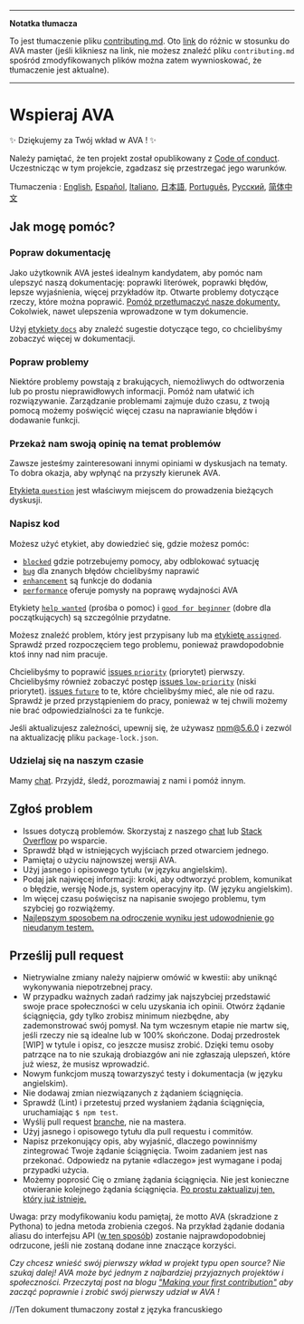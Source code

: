 ___
**Notatka tłumacza**

To jest tłumaczenie pliku [contributing.md](https://github.com/avajs/ava/blob/master/contributing.md). Oto [link](https://github.com/avajs/ava/compare/b4ea43529a6d058a96055735cfa6e7056c009112...master#diff-cc4aac3e9be04e0413c9520f223b493c) do różnic w stosunku do AVA master (jeśli klikniesz na link, nie możesz znaleźć pliku `contributing.md` spośród zmodyfikowanych plików można zatem wywnioskować, że tłumaczenie jest aktualne).
___
# Wspieraj AVA

✨ Dziękujemy za Twój wkład w AVA ! ✨

Należy pamiętać, że ten projekt został opublikowany z [Code of conduct](code-of-conduct.md). Uczestnicząc w tym projekcie, zgadzasz się przestrzegać jego warunków.

Tłumaczenia : [English](https://github.com/avajs/ava/blob/master/contributing.md), [Español](https://github.com/avajs/ava-docs/blob/master/es_ES/contributing.md), [Italiano](https://github.com/avajs/ava-docs/blob/master/it_IT/contributing.md), [日本語](https://github.com/avajs/ava-docs/blob/master/ja_JP/contributing.md), [Português](https://github.com/avajs/ava-docs/blob/master/pt_BR/contributing.md), [Русский](https://github.com/avajs/ava-docs/blob/master/ru_RU/contributing.md), [简体中文](https://github.com/avajs/ava-docs/blob/master/zh_CN/contributing.md)

## Jak mogę pomóc?

### Popraw dokumentację

Jako użytkownik AVA jesteś idealnym kandydatem, aby pomóc nam ulepszyć naszą dokumentację: poprawki literówek, poprawki błędów, lepsze wyjaśnienia, więcej przykładów itp. Otwarte problemy dotyczące rzeczy, które można poprawić. [Pomóż przetłumaczyć nasze dokumenty.](https://github.com/avajs/ava-docs) Cokolwiek, nawet ulepszenia wprowadzone w tym dokumencie.

Użyj [etykiety `docs`](https://github.com/avajs/ava/labels/docs) aby znaleźć sugestie dotyczące tego, co chcielibyśmy zobaczyć więcej w dokumentacji.

### Popraw problemy

Niektóre problemy powstają z brakujących, niemożliwych do odtworzenia lub po prostu nieprawidłowych informacji. Pomóż nam ułatwić ich rozwiązywanie. Zarządzanie problemami zajmuje dużo czasu, z twoją pomocą możemy poświęcić więcej czasu na naprawianie błędów i dodawanie funkcji.

### Przekaż nam swoją opinię na temat problemów

Zawsze jesteśmy zainteresowani innymi opiniami w dyskusjach na tematy. To dobra okazja, aby wpłynąć na przyszły kierunek AVA.

[Etykieta `question`](https://github.com/avajs/ava/labels/question) jest właściwym miejscem do prowadzenia bieżących dyskusji.

### Napisz kod

Możesz użyć etykiet, aby dowiedzieć się, gdzie możesz pomóc:

* [`blocked`](https://github.com/avajs/ava/labels/blocked) gdzie potrzebujemy pomocy, aby odblokować sytuację
* [`bug`](https://github.com/avajs/ava/labels/bug) dla znanych błędów chcielibyśmy naprawić
* [`enhancement`](https://github.com/avajs/ava/labels/enhancement) są funkcje do dodania
* [`performance`](https://github.com/avajs/ava/labels/performance) oferuje pomysły na poprawę wydajności AVA

Etykiety [`help wanted`](https://github.com/avajs/ava/labels/help%20wanted) (prośba o pomoc) i [`good for beginner`](https://github.com/avajs/ava/labels/good%20for%20beginner) (dobre dla początkujących) są szczególnie przydatne.

Możesz znaleźć problem, który jest przypisany lub ma [etykietę `assigned`](https://github.com/avajs/ava/labels/assigned). Sprawdź przed rozpoczęciem tego problemu, ponieważ prawdopodobnie ktoś inny nad nim pracuje.

Chcielibyśmy to poprawić [issues `priority`](https://github.com/avajs/ava/labels/priority) (priorytet) pierwszy. Chcielibyśmy również zobaczyć postęp [issues `low-priority`](https://github.com/avajs/ava/labels/low%20priority) (niski priorytet). [issues `future`](https://github.com/avajs/ava/labels/future) to te, które chcielibyśmy mieć, ale nie od razu. Sprawdź je przed przystąpieniem do pracy, ponieważ w tej chwili możemy nie brać odpowiedzialności za te funkcje.

Jeśli aktualizujesz zależności, upewnij się, że używasz npm@5.6.0 i zezwól na aktualizację pliku `package-lock.json`.

### Udzielaj się na naszym czasie

Mamy [chat](https://spectrum.chat/ava). Przyjdź, śledź, porozmawiaj z nami i pomóż innym.

## Zgłoś problem

- Issues dotyczą problemów. Skorzystaj z naszego [chat](https://spectrum.chat/ava) lub [Stack Overflow](https://stackoverflow.com/questions/tagged/ava) po wsparcie.
- Sprawdź błąd w istniejących wyjściach przed otwarciem jednego.
- Pamiętaj o użyciu najnowszej wersji AVA.
- Użyj jasnego i opisowego tytułu (w języku angielskim).
- Podaj jak najwięcej informacji: kroki, aby odtworzyć problem, komunikat o błędzie, wersję Node.js, system operacyjny itp. (W języku angielskim).
- Im więcej czasu poświęcisz na napisanie swojego problemu, tym szybciej go rozwiążemy.
- [Najlepszym sposobem na odroczenie wyniku jest udowodnienie go nieudanym testem.](https://twitter.com/sindresorhus/status/579306280495357953)

## Prześlij pull request

- Nietrywialne zmiany należy najpierw omówić w kwestii: aby uniknąć wykonywania niepotrzebnej pracy.
- W przypadku ważnych zadań radzimy jak najszybciej przedstawić swoje prace społeczności w celu uzyskania ich opinii. Otwórz żądanie ściągnięcia, gdy tylko zrobisz minimum niezbędne, aby zademonstrować swój pomysł. Na tym wczesnym etapie nie martw się, jeśli rzeczy nie są idealne lub w 100% skończone. Dodaj przedrostek [WIP] w tytule i opisz, co jeszcze musisz zrobić. Dzięki temu osoby patrzące na to nie szukają drobiazgów ani nie zgłaszają ulepszeń, które już wiesz, że musisz wprowadzić.
- Nowym funkcjom muszą towarzyszyć testy i dokumentacja (w języku angielskim).
- Nie dodawaj zmian niezwiązanych z żądaniem ściągnięcia.
- Sprawdź (Lint) i przetestuj przed wysłaniem żądania ściągnięcia, uruchamiając `$ npm test`.
- Wyślij pull request [branche](https://github.com/dchelimsky/rspec/wiki/Topic-Branches), nie na mastera.
- Użyj jasnego i opisowego tytułu dla pull requestu i commitów.
- Napisz przekonujący opis, aby wyjaśnić, dlaczego powinniśmy zintegrować Twoje żądanie ściągnięcia. Twoim zadaniem jest nas przekonać. Odpowiedz na pytanie «dlaczego» jest wymagane i podaj przypadki użycia.
- Możemy poprosić Cię o zmianę żądania ściągnięcia. Nie jest konieczne otwieranie kolejnego żądania ściągnięcia. [Po prostu zaktualizuj ten, który już istnieje.](https://github.com/RichardLitt/knowledge/blob/master/github/amending-a-commit-guide.md)

Uwaga: przy modyfikowaniu kodu pamiętaj, że motto AVA (skradzione z Pythona) to jedna metoda zrobienia czegoś. Na przykład żądanie dodania aliasu do interfejsu API ([w ten sposób](https://github.com/avajs/ava/pull/663)) zostanie najprawdopodobniej odrzucone, jeśli nie zostaną dodane inne znaczące korzyści.

*Czy chcesz wnieść swój pierwszy wkład w projekt typu open source? Nie szukaj dalej! AVA może być jednym z najbardziej przyjaznych projektów i społeczności. Przeczytaj post na blogu ["Making your first contribution"](https://medium.com/@vadimdemedes/making-your-first-contribution-de6576ddb190) aby zacząć poprawnie i zrobić swój pierwszy udział w AVA !*

//Ten dokument tłumaczony został z języka francuskiego
